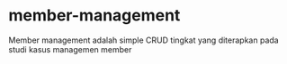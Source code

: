 member-management
=================

Member management adalah simple CRUD tingkat yang diterapkan pada studi kasus managemen member
